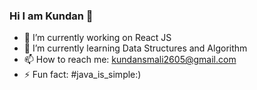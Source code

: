 ### Hi I am Kundan 👋
- 🔭 I’m currently working on React JS
- 🌱 I’m currently learning Data Structures and Algorithm
- 📫 How to reach me: kundansmali2605@gmail.com
- ⚡ Fun fact: #java_is_simple:)

<!--
**kundan181/kundan181** is a ✨ _special_ ✨ repository because its `README.md` (this file) appears on your GitHub profile.

Here are some ideas to get you started:

- 🔭 I’m currently working on React JS
- 🌱 I’m currently learning Data Structures and Algorithm
- 📫 How to reach me: kundansmali2605@gmail.com
- ⚡ Fun fact: #java_is_simple:)
-->


